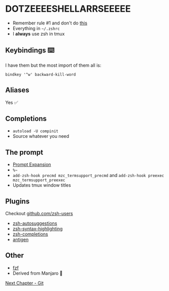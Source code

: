 # DOTZEEEESHELLARRSEEEEE

* Remember rule #1 and don't do [this](https://cdn-images-1.medium.com/max/2000/1*JR3-ExMjs20SbXwUmjI44g.png)
* Everything in `~/.zshrc`
* I **always** use zsh in tmux

## Keybindings ⌨️
I have them but the most import of them all is:
```
bindkey '^w' backward-kill-word
```

## Aliases
Yes ✅

## Completions
* `autoload -U compinit`
* Source whatever you need

## The prompt
* [Prompt Expansion](https://zsh.sourceforge.io/Doc/Release/Prompt-Expansion.html#Prompt-Expansion)
* `%~`
* `add-zsh-hook precmd mzc_termsupport_precmd` and `add-zsh-hook preexec mzc_termsupport_preexec`
* Updates tmux window titles

## Plugins
Checkout [github.com/zsh-users](https://github.com/zsh-users)

* [zsh-autosuggestions](https://github.com/zsh-users/zsh-autosuggestions)
* [zsh-syntax-highlighting](https://github.com/zsh-users/zsh-syntax-highlighting)
* [zsh-completions](https://github.com/zsh-users/zsh-completions)
* [antigen](https://github.com/zsh-users/antigen)

## Other
* [fzf](https://github.com/junegunn/fzf)
* Derived from Manjaro 🐧

[Next Chapter - Git](06-git.md)